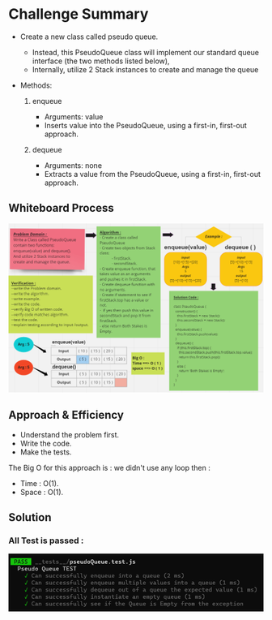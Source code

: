# Challenge Summary

<!-- Description of the challenge -->

- Create a new class called pseudo queue.
  - Instead, this PseudoQueue class will implement our standard queue interface (the two methods listed below),
  - Internally, utilize 2 Stack instances to create and manage the queue
- Methods:

  1. enqueue

     - Arguments: value
     - Inserts value into the PseudoQueue, using a first-in, first-out approach.

  2. dequeue

     - Arguments: none
     - Extracts a value from the PseudoQueue, using a first-in, first-out approach.

## Whiteboard Process

<!-- Embedded whiteboard image -->

![stack-queue-pseudo](./assets/stack-queue-pseudo-whiteBoard.png)

## Approach & Efficiency

<!-- What approach did you take? Why? What is the Big O space/time for this approach? -->

- Understand the problem first.
- Write the code.
- Make the tests.

The Big O for this approach is :
we didn't use any loop then :

- Time : O(1).
- Space : O(1).

## Solution

<!-- Show how to run your code, and examples of it in action -->

### All Test is passed :

![Pseudo Queue test](./assets/pseudoQueue.test.png)
